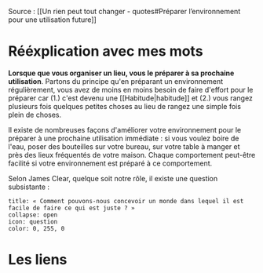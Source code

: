 Source : [[Un rien peut tout changer - quotes#Préparer l’environnement pour une utilisation future]]
# Rééxplication avec mes mots
**Lorsque que vous organiser un lieu, vous le préparer à sa prochaine utilisation**. Partons du principe qu'en préparant un environnement régulièrement, vous avez de moins en moins besoin de faire d'effort pour le préparer car (1.) c'est devenu une [[Habitude|habitude]] et (2.) vous rangez plusieurs fois quelques petites choses au lieu de rangez une simple fois plein de choses.

Il existe de nombreuses façons d'améliorer votre environnement pour le préparer à une prochaine utilisation immédiate : si vous voulez boire de l'eau, poser des bouteilles sur votre bureau, sur votre table à manger et près des lieux fréquentés de votre maison. Chaque comportement peut-être facilité si votre environnement est préparé à ce comportement.

Selon James Clear, quelque soit notre rôle, il existe une question subsistante :
```ad-help
title: « Comment pouvons-nous concevoir un monde dans lequel il est facile de faire ce qui est juste ? »
collapse: open
icon: question
color: 0, 255, 0
```
# Les liens